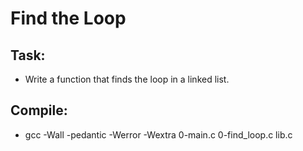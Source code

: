 # Find the Loop

## Task:

- Write a function that finds the loop in a linked list.

## Compile:

- gcc -Wall -pedantic -Werror -Wextra 0-main.c 0-find_loop.c lib.c
